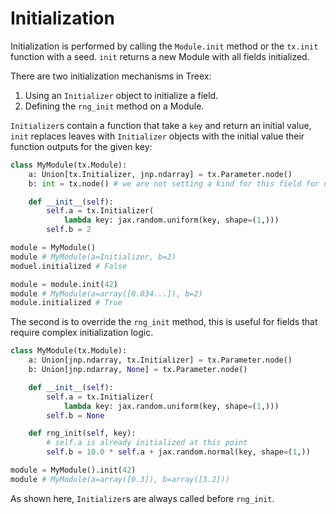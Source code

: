 
# Initialization

Initialization is performed by calling the `Module.init` method or the `tx.init` function with a seed. `init` returns a new Module with all fields initialized.

There are two initialization mechanisms in Treex:

1. Using an `Initializer` object to initialize a field. 
2. Defining the `rng_init` method on a Module.

`Initializer`s contain a function that take a `key` and return an initial value, `init` replaces leaves with `Initializer` objects with the initial value their function outputs for the given key:

```python
class MyModule(tx.Module):
    a: Union[tx.Initializer, jnp.ndarray] = tx.Parameter.node()
    b: int = tx.node() # we are not setting a kind for this field for no reason

    def __init__(self):
        self.a = tx.Initializer(
            lambda key: jax.random.uniform(key, shape=(1,)))
        self.b = 2

module = MyModule() 
module # MyModule(a=Initializer, b=2)
moduel.initialized # False

module = module.init(42)  
module # MyModule(a=array([0.034...]), b=2)
module.initialized # True
```

The second is to override the `rng_init` method, this is useful for fields that require complex initialization logic.

```python
class MyModule(tx.Module):
    a: Union[jnp.ndarray, tx.Initializer] = tx.Parameter.node()
    b: Union[jnp.ndarray, None] = tx.Parameter.node()

    def __init__(self):
        self.a = tx.Initializer(
            lambda key: jax.random.uniform(key, shape=(1,)))
        self.b = None

    def rng_init(self, key):
        # self.a is already initialized at this point
        self.b = 10.0 * self.a + jax.random.normal(key, shape=(1,))

module = MyModule().init(42)
module # MyModule(a=array([0.3]), b=array([3.2]))
```
As shown here, `Initializer`s are always called before `rng_init`.
